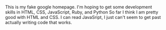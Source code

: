 This is my fake google homepage.
I'm hoping to get some development skills in HTML, CSS, JavaScript, Ruby, and Python
So far I think I am pretty good with HTML and CSS. I can read JavaSript, I just can't seem to get past actually writing code that works.